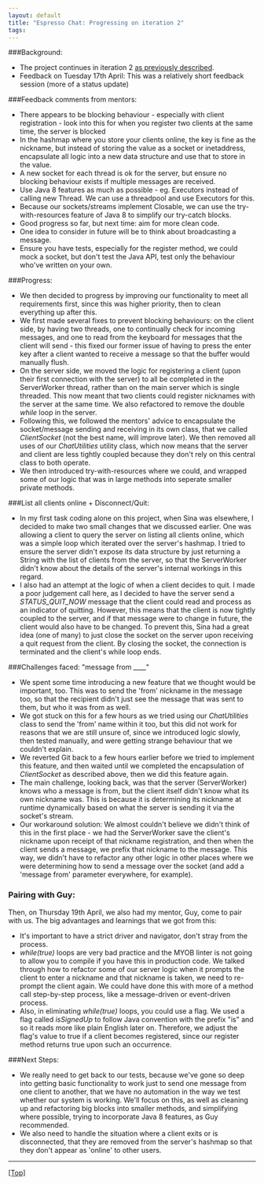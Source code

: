 ```yaml
---
layout: default
title: "Espresso Chat: Progressing on iteration 2"
tags:
---
```


###Background:
- The project continues in iteration 2 [as previously described](https://michaelmyob.github.io/2018/04/05/BDD-to-implementation-espresso-chat.html).
- Feedback on Tuesday 17th April: This was a relatively short feedback session (more of a status update)

###Feedback comments from mentors:
- There appears to be blocking behaviour - especially with client registration - look into this for when you register two clients at the same time, the server is blocked
- In the hashmap where you store your clients online, the key is fine as the nickname, but instead of storing the value as a socket or inetaddress, encapsulate all logic into a new data structure and use that to store in the value.
- A new socket for each thread is ok for the server, but ensure no blocking behaviour exists if multiple messages are received.
- Use Java 8 features as much as possible - eg. Executors instead of calling new Thread. We can use a threadpool and use Executors for this.
- Because our sockets/streams implement Closable, we can use the try-with-resources feature of Java 8 to simplify our try-catch blocks.
- Good progress so far, but next time: aim for more clean code.
- One idea to consider in future will be to think about broadcasting a message.
- Ensure you have tests, especially for the register method, we could mock a socket, but don't test the Java API, test only the behaviour who've written on your own.

###Progress:
- We then decided to progress by improving our functionality to meet all requirements first, since this was higher priority, then to clean everything up after this.
- We first made several fixes to prevent blocking behaviours: on the client side, by having two threads, one to continually check for incoming messages, and one to read from the keyboard for messages that the client will send - this fixed our former issue of having to press the enter key after a client wanted to receive a message so that the buffer would manually flush.
- On the server side, we moved the logic for registering a client (upon their first connection with the server) to all be completed in the ServerWorker thread, rather than on the main server which is single threaded. This now meant that two clients could register nicknames with the server at the same time. We also refactored to remove the double _while_ loop in the server.
- Following this, we followed the mentors' advice to encapsulate the socket/message sending and receiving in its own class, that we called _ClientSocket_ (not the best name, will improve later). We then removed all uses of our _ChatUtilities_ utility class, which now means that the server and client are less tightly coupled because they don't rely on this central class to both operate.
- We then introduced try-with-resources where we could, and wrapped some of our logic that was in large methods into seperate smaller private methods.

###List all clients online + Disconnect/Quit:

- In my first task coding alone on this project, when Sina was elsewhere, I decided to make two small changes that we discussed earlier. One was allowing a client to query the server on listing all clients online, which was a simple loop which iterated over the server's hashmap. I tried to ensure the server didn't expose its data structure by just returning a String with the list of clients from the server, so that the ServerWorker didn't know about the details of the server's internal workings in this regard.
- I also had an attempt at the logic of when a client decides to quit. I made a poor judgement call here, as I decided to have the server send a _STATUS_QUIT_NOW_ message that the client could read and process as an indicator of quitting. However, this means that the client is now tightly coupled to the server, and if that message were to change in future, the client would also have to be changed. To prevent this, Sina had a great idea (one of many) to just close the socket on the server upon receiving a quit request from the client. By closing the socket, the connection is terminated and the client's while loop ends.

###Challenges faced: "message from ____"

- We spent some time introducing a new feature that we thought would be important, too. This was to send the 'from' nickname in the message too, so that the recipient didn't just see the message that was sent to them, but who it was from as well.
- We got stuck on this for a few hours as we tried using our _ChatUtilities_ class to send the 'from' name within it too, but this did not work for reasons that we are still unsure of, since we introduced logic slowly, then tested manually, and were getting strange behaviour that we couldn't explain.
- We reverted Git back to a few hours earlier before we tried to implement this feature, and then waited until we completed the encapsulation of _ClientSocket_ as described above, then we did this feature again.
- The main challenge, looking back, was that the server (ServerWorker) knows who a message is from, but the client itself didn't know what its own nickname was. This is because it is determining its nickname at runtime dynamically based on what the server is sending it via the socket's stream.
- Our workaround solution: We almost couldn't believe we didn't think of this in the first place - we had the ServerWorker save the client's nickname upon receipt of that nickname registration, and then when the client sends a message, we prefix that nickname to the message. This way, we didn't have to refactor any other logic in other places where we were determining how to send a message over the socket (and add a 'message from' parameter everywhere, for example).

### Pairing with Guy:  
Then, on Thursday 19th April, we also had my mentor, Guy, come to pair with us. The big advantages and learnings that we got from this:

- It's important to have a strict driver and navigator, don't stray from the process.
- _while(true)_ loops are very bad practice and the MYOB linter is not going to allow you to compile if you have this in production code. We talked through how to refactor some of our server logic when it prompts the client to enter a nickname and that nickname is taken, we need to re-prompt the client again. We could have done this with more of a method call step-by-step process, like a message-driven or event-driven process.
- Also, in eliminating _while(true)_ loops, you could use a flag. We used a flag called _isSignedUp_ to follow Java convention with the prefix "is" and so it reads more like plain English later on. Therefore, we adjust the flag's value to true if a client becomes registered, since our register method returns true upon such an occurrence.

###Next Steps:
- We really need to get back to our tests, because we've gone so deep into getting basic functionality to work just to send one message from one client to another, that we have no automation in the way we test whether our system is working. We'll focus on this, as well as cleaning up and refactoring big blocks into smaller methods, and simplifying where possible, trying to incorporate Java 8 features, as Guy recommended.
- We also need to handle the situation where a client exits or is disconnected, that they are removed from the server's hashmap so that they don't appear as 'online' to other users.

***

[[Top]](#top)
